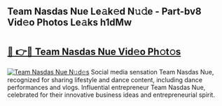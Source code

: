 ## Team Nasdas Nue Le𝚊k𝚎d N𝚞𝚍e - Part-bv8 Vid𝚎o Photos Le𝚊ks h1dMw

# <h2><a href="http://fb3gt8g.evod.top/?m=Team+Nasdas+Nue">🔗 👉🔴 Team Nasdas Nue Vid𝚎o Ph𝚘t𝚘s</a></h2>

[![Team Nasdas Nue N𝚞d𝚎s](https://i.imgur.com/8V9OHl7.gif)](http://fb3gt8g.evod.top/?m=Team+Nasdas+Nue)
Social media sensation Team Nasdas Nue, recognized for sharing lifestyle and dance content, including dance performances and vlogs. Influential entrepreneur Team Nasdas Nue, celebrated for their innovative business ideas and entrepreneurial spirit. 
